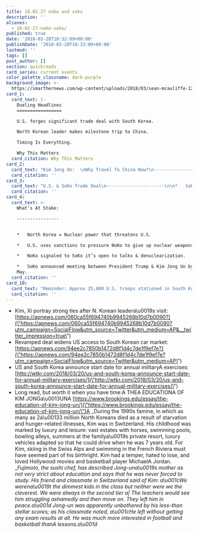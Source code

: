 ```yaml
---
title: 18.02.27 noko and soko
description: ''
aliases:
  - 18-02-27-noko-soko/
published: true
date: '2018-03-28T10:32:09+00:00'
publishDate: '2018-03-28T10:32:09+00:00'
lastmod: ''
tags: []
post_author: []
section: quickreads
card_series: current events
color_palette_classname: dark-purple
background_image: >-
  https://smarthernews.com/wp-content/uploads/2018/03/sean-mcauliffe-12854-unsplash-scaled.jpg
card_1:
  card_text: |-
    Dueling Headlines
    =================

    U.S. forges significant trade deal with South Korea.

    North Korean leader makes milestone trip to China.

    Timing Is Everything.

    Why This Matters
  card_citation: Why This Matters
card_2:
  card_text: "Kim Jong Un:  \nWhy Travel To China Now?\n---------------------------------------\n\n*   China remains North Koreaa\x19s ONE major ally. Arguably, without China, North Koreans would starve and freeze.\n*   Kim has meetings planned with SoKo President Moon Jae-in & President Trump in coming weeks.\n*   Show of unity as reports surface of a major trade pact between South Korea, and it’s ally, the U.S."
  card_citation: ''
card_3:
  card_text: "U.S. & SoKo Trade Deal\n----------------------\n\n*   SoKo to allow 25,000 more U.S. car imports – a 50% increase.\n*   U.S. to exempt South Korea from certain proposed steel tariffs, but will \\*still\\* restrict steel imports.\n*   **Bottom Line: Both countries walk away with a a\x1Cwin.a\x1D**\n*   P.S. Show of force not just economic. Joint annual military drills begin on Easter Sunday, April 1st."
  card_citation: ''
card_4:
  card_text: >-
    What’s At Stake:

    ----------------


    *   North Korea = Nuclear power that threatens U.S.

    *   U.S. uses sanctions to pressure NoKo to give up nuclear weapons program.

    *   NoKo signaled to SoKo it’s open to talks & denuclearization.

    *   SoKo announced meeting between President Trump & Kim Jong Un by end of
    May.
  card_citation: ''
card_10:
  card_text: "Reminder: Approx 25,000 U.S. troops stationed in South Korea. Interesting Fact: This maybe Kim Jong Una\x19s first foreign trip after taking power in 2011, but he actually attended school in Switzerland.\n\n[view sources](https://smarthernews.com/18-02-27-noko-soko/)"
  card_citation: ''
---
```

*   Kim, Xi portray strong ties after N. Korean leadera\\u0019s visit: [https://apnews.com/060ca55f694740b9945268b10d7b0090?](\"https://apnews.com/060ca55f694740b9945268b10d7b0090?utm_campaign=SocialFlow&utm_source=Twitter&utm_medium=AP&__twitter_impression=true\")
*   Revamped deal widens US access to South Korean car market: [https://apnews.com/94ee2c7850b1472d8f1d4c7de1f9ef7e?](\"https://apnews.com/94ee2c7850b1472d8f1d4c7de1f9ef7e?utm_campaign=SocialFlow&utm_source=Twitter&utm_medium=AP\")
*   US and South Korea announce start date for annual militaryA exercises: [http://wtkr.com/2018/03/20/us-and-south-korea-announce-start-date-for-annual-military-exercises/](\"http://wtkr.com/2018/03/20/us-and-south-korea-announce-start-date-for-annual-military-exercises/\")
*   Long read, but worth it when you have time:A THEA EDUCATIONA OF KIM JONGa\\u0013UNA [https://www.brookings.edu/essay/the-education-of-kim-jong-un/](\"https://www.brookings.edu/essay/the-education-of-kim-jong-un/\")A _During the 1990s famine, in which as many as 2a\\u00133 million North Koreans died as a result of starvation and hunger-related illnesses, Kim was in Switzerland. His childhood was marked by luxury and leisure: vast estates with horses, swimming pools, bowling alleys, summers at the familya\\u0019s private resort, luxury vehicles adapted so that he could drive when he was 7 years old. For Kim, skiing in the Swiss Alps and swimming in the French Riviera must have seemed part of his birthright. Kim had a temper, hated to lose, and loved Hollywood movies and basketball player MichaelA Jordan.  
    __Fujimoto, the sushi chef, has described Jong-una\\u0019s mother as not very strict about education and says that he was never forced to study. His friend and classmate in Switzerland said of Kim: a\\u001cWe werena\\u0019t the dimmest kids in the class but neither were we the cleverest. We were always in the second tier a| The teachers would see him struggling ashamedly and then move on. They left him in peace.a\\u001d Jong-un was apparently unbothered by his less-than stellar scores; as his classmate noted, a\\u001cHe left without getting any exam results at all. He was much more interested in football and basketball thanA lessons.a\\u001d_